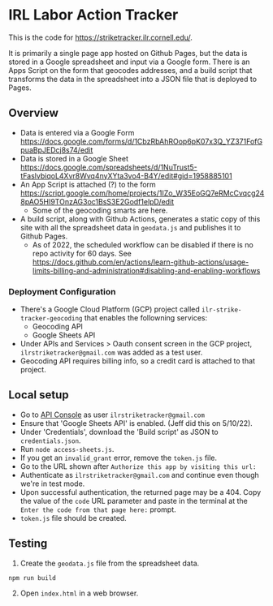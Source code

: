# IRL Labor Action Tracker

This is the code for https://striketracker.ilr.cornell.edu/.

It is primarily a single page app hosted on Github Pages, but the data is stored in a Google spreadsheet and input via a Google form. There is an Apps Script on the form that geocodes addresses, and a build script that transforms the data in the spreadsheet into a JSON file that is deployed to Pages.

## Overview

- Data is entered via a Google Form
  https://docs.google.com/forms/d/1CbzRbAhROop6pK07x3Q_YZ371FofGpuaBpJEDcj8s74/edit
- Data is stored in a Google Sheet
  https://docs.google.com/spreadsheets/d/1NuTrust5-tFaslvbiqoL4Xvr8Wvq4nyXYta3vo4-B4Y/edit#gid=1958885101
- An App Script is attached (?) to the form
  https://script.google.com/home/projects/1IZo_W35EoGQ7eRMcCvqcg248pAO5HI9TOnzAG3oc1BsS3E2Godf1elpD/edit
  - Some of the geocoding smarts are here.
- A build script, along with Github Actions, generates a static copy of this site with all the spreadsheet data in `geodata.js` and publishes it to Github Pages.
  - As of 2022, the scheduled workflow can be disabled if there is no repo activity for 60 days. See https://docs.github.com/en/actions/learn-github-actions/usage-limits-billing-and-administration#disabling-and-enabling-workflows

### Deployment Configuration

- There's a Google Cloud Platform (GCP) project called `ilr-strike-tracker-geocoding` that enables the followning services:
  - Geocoding API
  - Google Sheets API
- Under APIs and Services > Oauth consent screen in the GCP project, `ilrstriketracker@gmail.com` was added as a test user.
- Geocoding API requires billing info, so a credit card is attached to that project.

## Local setup

- Go to [API Console](https://console.cloud.google.com/apis/dashboard?project=ilr-strike-tracker-geocoding) as user `ilrstriketracker@gmail.com`
- Ensure that 'Google Sheets API' is enabled. (Jeff did this on 5/10/22).
- Under 'Credentials', download the 'Build script' as JSON to `credentials.json`.
- Run `node access-sheets.js`.
- If you get an `invalid_grant` error, remove the `token.js` file.
- Go to the URL shown after `Authorize this app by visiting this url:`
- Authenticate as `ilrstriketracker@gmail.com` and continue even though we're in test mode.
- Upon successful authentication, the returned page may be a 404. Copy the value of the `code` URL parameter and paste in the terminal at the `Enter the code from that page here:` prompt.
- `token.js` file should be created.

## Testing

1. Create the `geodata.js` file from the spreadsheet data.

```
npm run build
```

2. Open `index.html` in a web browser.
